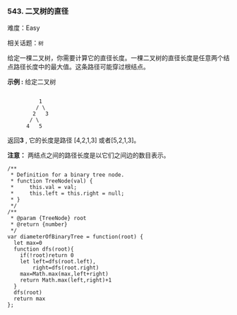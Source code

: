 ### 543. 二叉树的直径

难度：Easy

相关话题：`树`

给定一棵二叉树，你需要计算它的直径长度。一棵二叉树的直径长度是任意两个结点路径长度中的最大值。这条路径可能穿过根结点。



**示例 :** 
给定二叉树





```

          1
         / \
        2   3
       / \     
      4   5    

```


返回**3** , 它的长度是路径 [4,2,1,3] 或者[5,2,1,3]。



**注意：** 两结点之间的路径长度是以它们之间边的数目表示。




```
/**
 * Definition for a binary tree node.
 * function TreeNode(val) {
 *     this.val = val;
 *     this.left = this.right = null;
 * }
 */
/**
 * @param {TreeNode} root
 * @return {number}
 */
var diameterOfBinaryTree = function(root) {
  let max=0
  function dfs(root){
    if(!root)return 0
    let left=dfs(root.left),
        right=dfs(root.right)
    max=Math.max(max,left+right)
    return Math.max(left,right)+1
  }
  dfs(root)
  return max
};



```

